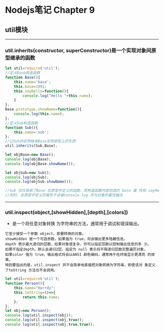 # Nodejs笔记 Chapter 9
## util模块

***
### util.inherits(constructor, superConstructor)是一个实现对象间原型继承的函数
```js
let util=require('util');
//定义Base构造函数
function Base(){
    this.name='base';
    this.base=1991;
    this.sayHello=function(){
        console.log("Hello "+this.name);
    }
};
Base.prototype.showName=function(){
    console.log(this.name);
};
//定义Sub构造函数
function Sub(){
    this.name='sub';
};
//让Sub的实例继承Base实例原型上的东西
util.inherits(Sub,Base);

let objBase=new Base();
console.log(objBase);
console.log(objBase.showName());

let objSub=new Sub();
console.log(objSub);
console.log(objSub.showName());

//Sub 仅仅继承了Base 在原型中定义的函数，而构造函数内部创造的 base 属 性和 sayHello 函数都没有被 Sub 继承。
//同时，在原型中定义的属性不会被console.log 作为对象的属性输出
```

***
### util.inspect(object,[showHidden],[depth],[colors])
* 是一个将任意对象转换 为字符串的方法，通常用于调试和错误输出。
```
它至少接受一个参数 object，即要转换的对象。
showHidden 是一个可选参数，如果值为 true，将会输出更多隐藏信息。
depth 表示最大递归的层数，如果对象很复杂，你可以指定层数以控制输出信息的多 少。
如果不指定depth，默认会递归2层，指定为 null 表示将不限递归层数完整遍历对象。
如果color 值为 true，输出格式将会以ANSI 颜色编码，通常用于在终端显示更漂亮 的效果。
特别要指出的是，util.inspect 并不会简单地直接把对象转换为字符串，即使该对 象定义了toString 方法也不会调用。
```
```js
let util=require('util');
function Person(){
    this.name="Harrdy";
    this.toString=()=>{
        return this.name;
    };
};
let obj=new Person();
console.log(util.inspect(obj));
console.log(util.inspect(obj,true));
console.log(util.inspect(obj,true,true));
```
